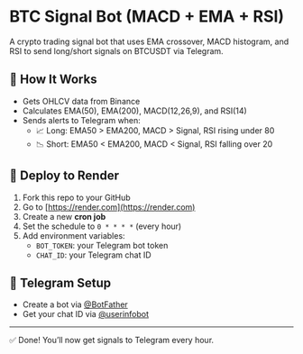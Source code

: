 # BTC Signal Bot (MACD + EMA + RSI)

A crypto trading signal bot that uses EMA crossover, MACD histogram, and RSI to send long/short signals on BTCUSDT via Telegram.

## 🔧 How It Works
- Gets OHLCV data from Binance
- Calculates EMA(50), EMA(200), MACD(12,26,9), and RSI(14)
- Sends alerts to Telegram when:
  - 📈 Long: EMA50 > EMA200, MACD > Signal, RSI rising under 80
  - 📉 Short: EMA50 < EMA200, MACD < Signal, RSI falling over 20

## 🚀 Deploy to Render
1. Fork this repo to your GitHub
2. Go to [https://render.com](https://render.com)
3. Create a new **cron job**
4. Set the schedule to `0 * * * *` (every hour)
5. Add environment variables:
   - `BOT_TOKEN`: your Telegram bot token
   - `CHAT_ID`: your Telegram chat ID

## 🔗 Telegram Setup
- Create a bot via [@BotFather](https://t.me/botfather)
- Get your chat ID via [@userinfobot](https://t.me/userinfobot)

---

✅ Done! You’ll now get signals to Telegram every hour.
